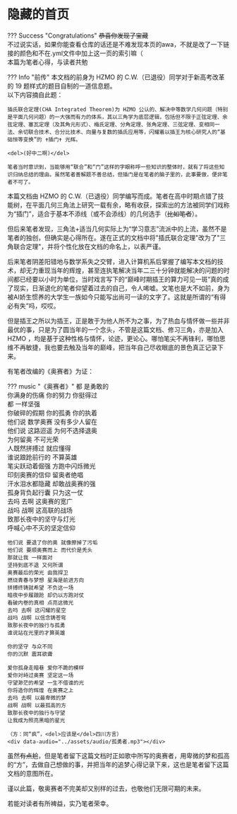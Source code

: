# 隐藏的首页

??? Success "Congratulations"
    <del>恭喜你发现了宝藏</del>  
    不过说实话，如果你能查看仓库的话还是不难发现本页的awa，不就是改了一下链接的颜色和不在.yml文件中加上这一页的索引嘛（  
    本篇为笔者心得，与读者共勉

??? Info "前传"
    本文档的前身为 HZMO 的 C.W.（已退役）同学对于新高考改革的 19 题样式的题目自制的一道信息题。  
    以下内容摘自此题：

    插氏联合定理(CHA Integrated Theorem)为 HZMO 公认的、解决中等数学几何问题（特别是平面几何问题）的一大强而有力的体系，其以三角学为底层逻辑，包括但不限于正弦定理、余弦定理、塞瓦定理（及其角元形式）、梅氏定理、分角定理、张角定理、三弦定理、变相同一法、余切联合技术、合分比技术、向量与复数的插氏应用等，闪耀着以插王为核心研究人的“基础恒等变换”的 ✝插门✝ 光辉。

    <del>(好中二啊)</del>

    笔者当时意识到，当能够用“联合”和“门”这样的字眼称呼一些知识的整体时，就有了将这些知识归纳总结的理由。虽然笔者善解题不善总结，但插门是在笔者的脑子里的，此事要做，便非笔者不可了。

本篇文档由 HZMO 的 C.W.（已退役）同学编写而成。笔者在高中时期点错了技能树，在平面几何三角法上研究一载有余，略有收获，探索出的方法被同学们戏称为“插门”，适合于基本不添线（或不会添线）的几何选手（<del>比如笔者</del>）。

但后来笔者发现，三角法+适当几何实际上为“学习意志”流派中的上流，虽然不是笔者的独创，但确实是心得所在。遂在正式的文档中将"插氏联合定理"改为了"三角联合定理"，并将个性化放在文档的命名上，以表严谨。

后来笔者阴差阳错地与数学系失之交臂，进入计算机系后掌握了编写本文档的技术，却无力重现当年的辉煌，甚至连执笔解决当年二三十分钟就能解决的问题的时间都已经要以小时为单位，当时戏言写下的“巅峰时期插王的算力可见一斑”真的成了现实，日渐退化的笔者仰望着过去的自己，令人唏嘘。文笔也是大不如前，身为被AI娇生惯养的大学生一族如今只能写出尚可一读的文字了。这就是所谓的“有得必有失”吗，哎哎。

但是插王之所以为插王，正是敢于为他人所不为之事，为了热血与情怀做一些并非最优的事，只是为了圆当年的一个念头，不管是这篇文档、修习三角，亦是加入 HZMO ，均是基于这种性格与情怀，论迹，更论心。哪怕笔尖不再锋利，哪怕思维不再敏捷，我也要去触及当年的巅峰，把当年自己尽收眼底的景色真正记录下来。

有笔者改编的《奥赛者》为证：

??? music "《奥赛者》"
    都 是勇敢的  
    你满身的伤痛 你的努力 你挺得过  
    都 一样坚强  
    你破碎的假期 你的孤勇 你的执着  
    他们说 数学奥赛 没有多少人留在  
    他们说 这路迢遥 为何不选择退奥  
    为何留奥 不可光荣  
    人既然拼搏过 就应懂得  
    谁说踉跄前行的 不算英雄  
    笔尖跃动着倔强 方跑中闪烁微光  
    印刻奥赛的信仰 留奥者绝唱  
    汗水泪水都隐藏 却敢战奥赛的强  
    孤身背负起行囊 只为这一仗  
    去吗 去啊 这奥赛的宽广  
    战吗 战啊 这高联的战场  
    致那长夜中的坚守与灯光  
    呼喊心中不灭的坚定信仰

    他们说 要退了你的奥 就像擦掉了污垢  
    他们说 要顺奥赛而上 而代价是秃头  
    那就让我 一样面对  
    坚持到底不退 又何所谓  
    奥赛最后的荣光 由我捍卫  
    燃烧青春与梦想 星海是前进方向  
    拼搏终铸就希望 不负这一场  
    暗夜中步履踉跄 却仍以方跑对仗  
    看破内卷的真相 点亮这微光  
    去吗 去啊 这闪耀的星空  
    战吗 战啊 以信念铸苍穹  
    致那长夜中的独行与孤勇  
    谁说站在光里的才算英雄

    你的坚守 与众不同  
    你的沉默 震耳欲聋

    爱你孤身走暗巷 爱你不跪的模样  
    爱你对峙过奥赛 坚定这一场  
    守望渺茫的希望 一生不借谁的光  
    你将造你的辉煌 在奥赛之上  
    去吗 去啊 以最卑微的梦  
    战啊 战啊 以最孤高的方  
    致那长夜中的独行与守望  
    让我成为照亮黑暗的星光

    （方：同“疯”，<del>应该是</del>四川方言）
    <div data-audio="../assets/audio/孤勇者.mp3"></div>

虽然<del>有点尬</del>，但是笔者留下这篇文档时正如歌中所写的奥赛者，用卑微的梦和孤高的“方”，去做自己想做的事，并把当年的追梦心得记录下来，这也是笔者留下这篇文档的意图所在。

谨以此篇，敬奥赛者不完美却又别样的过去，也敬他们无限可期的未来。

若能对读者有所裨益，实乃笔者荣幸。
